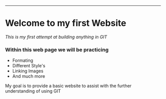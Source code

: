 ---
# Welcome to my first Website 
_This is my first attempt at building anything in GIT_


### Within this web page we will be practicing 
* Formating
* Different Style's
* Linking Images
* And much more 


My goal is to provide a basic website to assist with the further understanding of using GIT
